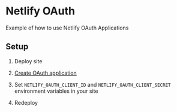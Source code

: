 # Netlify OAuth

Example of how to use Netlify OAuth Applications

## Setup

1. Deploy site

2. [Create OAuth application](https://app.netlify.com/account/applications)

3. Set `NETLIFY_OAUTH_CLIENT_ID` and `NETLIFY_OAUTH_CLIENT_SECRET` environment variables in your site

4. Redeploy
